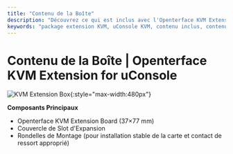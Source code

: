 ```yaml
---
title: "Contenu de la Boîte"
description: "Découvrez ce qui est inclus avec l'Openterface KVM Extension for uConsole. Contenu complet du package pour une installation transparente et une utilisation immédiate."
keywords: "package extension KVM, uConsole KVM, contenu inclus, contenu package, accessoires installation, accessoires extension KVM"
---
```


# **Contenu de la Boîte** | Openterface KVM Extension for uConsole

![KVM Extension Box](https://assets.openterface.com/images/product/openterface-kvm-uconsole-extension-pcb-front.webp){:style="max-width:480px"}

**Composants Principaux**

- Openterface KVM Extension Board (37×77 mm) 
- Couvercle de Slot d'Expansion
- Rondelles de Montage (pour installation stable de la carte et contact de ressort approprié)
